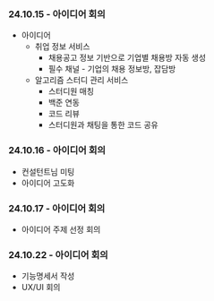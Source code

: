 ### 24.10.15 - 아이디어 회의

- 아이디어
  - 취업 정보 서비스
    - 채용공고 정보 기반으로 기업별 채용방 자동 생성
    - 필수 채널 - 기업의 채용 정보방, 잡담방
  - 알고리즘 스터디 관리 서비스
    - 스터디원 매칭
    - 백준 연동
    - 코드 리뷰
    - 스터디원과 채팅을 통한 코드 공유

### 24.10.16 - 아이디어 회의

- 컨설턴트님 미팅
- 아이디어 고도화

### 24.10.17 - 아이디어 회의

- 아이디어 주제 선정 회의

### 24.10.22 - 아이디어 회의

- 기능명세서 작성
- UX/UI 회의
